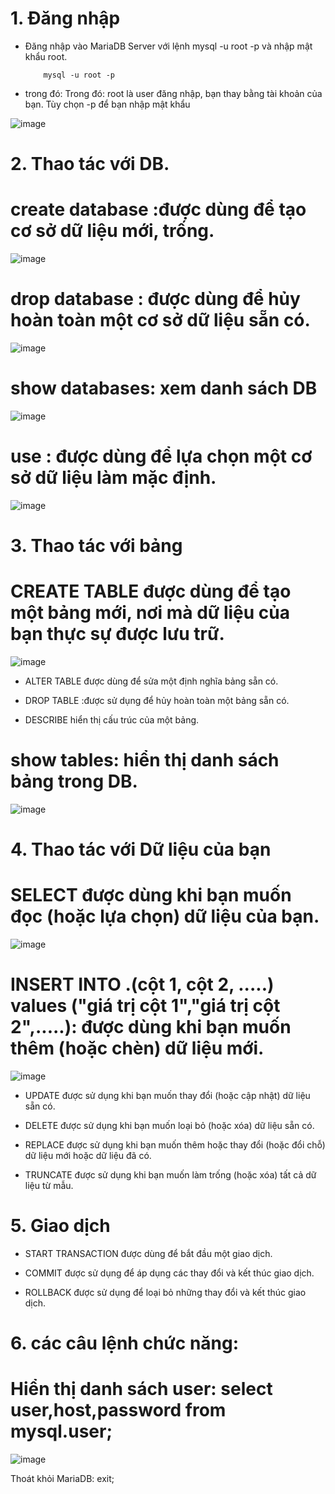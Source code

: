 # 1. Đăng nhập

- Đăng nhập vào MariaDB Server với lệnh mysql -u root -p và nhập mật khẩu root.

          mysql -u root -p
        
- trong đó: Trong đó: root là user đăng nhập, bạn thay bằng tài khoản của bạn. Tùy chọn -p để bạn nhập mật khẩu

![image](https://user-images.githubusercontent.com/95491130/183024205-a3bba9e6-af93-415b-97d8-1bad1215595b.png)


# 2. Thao tác với DB.

# create database <db name> :được dùng để tạo cơ sở dữ liệu mới, trống.
          
![image](https://user-images.githubusercontent.com/95491130/183239000-3b8437ba-b146-4674-9489-867204fcc348.png)

# drop database <db name> : được dùng để hủy hoàn toàn một cơ sở dữ liệu sẵn có.
          
![image](https://user-images.githubusercontent.com/95491130/183238975-967c65f6-7aa4-4b4e-823f-9c777ba50d4e.png)

# show databases:  xem danh sách DB

![image](https://user-images.githubusercontent.com/95491130/183238375-7822301b-80f9-49d5-b963-3782ce140863.png)

# use <db name>: được dùng để lựa chọn một cơ sở dữ liệu làm mặc định.
          
![image](https://user-images.githubusercontent.com/95491130/183238929-2ffc3caf-8fe9-4892-80d9-2d6908e4648e.png)
 
# 3. Thao tác với bảng

# CREATE TABLE được dùng để tạo một bảng mới, nơi mà dữ liệu của bạn thực sự được lưu trữ.
          
![image](https://user-images.githubusercontent.com/95491130/183239374-63b2efcd-72bc-4d40-91e0-0a9abca18a03.png)

- ALTER TABLE được dùng để sửa một định nghĩa bảng sẵn có.

- DROP TABLE <name table> :được sử dụng để hủy hoàn toàn một bảng sẵn có.

- DESCRIBE hiển thị cấu trúc của một bảng.
          
# show tables: hiển thị danh sách bảng trong DB.
          
![image](https://user-images.githubusercontent.com/95491130/183238872-7e4f5b67-04ff-435a-a1e2-f4416db8fc91.png)

# 4. Thao tác với Dữ liệu của bạn
  
# SELECT được dùng khi bạn muốn đọc (hoặc lựa chọn) dữ liệu của bạn.
          
![image](https://user-images.githubusercontent.com/95491130/183238883-bd267017-ef59-4f77-98d5-d2e03fafa7b5.png)

# INSERT INTO <name db>.<name table>(cột 1, cột 2, .....) values ("giá trị cột 1","giá trị cột 2",.....):  được dùng khi bạn muốn thêm (hoặc chèn) dữ liệu mới.
          
![image](https://user-images.githubusercontent.com/95491130/183238723-7d351442-e15a-4e39-b67c-f44638939f31.png)
          
- UPDATE được sử dụng khi bạn muốn thay đổi (hoặc cập nhật) dữ liệu sẵn có.

- DELETE được sử dụng khi bạn muốn loại bỏ (hoặc xóa) dữ liệu sẵn có.

- REPLACE được sử dụng khi bạn muốn thêm hoặc thay đổi (hoặc đổi chỗ) dữ liệu mới hoặc dữ liệu đã có.

- TRUNCATE được sử dụng khi bạn muốn làm trống (hoặc xóa) tất cả dữ liệu từ mẫu.
          
 # 5. Giao dịch

- START TRANSACTION được dùng để bắt đầu một giao dịch.

- COMMIT được sử dụng để áp dụng các thay đổi và kết thúc giao dịch.

- ROLLBACK được sử dụng để loại bỏ những thay đổi và kết thúc giao dịch.

# 6. các câu lệnh chức năng:

# Hiển thị danh sách user: select user,host,password from mysql.user;
          
![image](https://user-images.githubusercontent.com/95491130/183238663-be44e923-854b-4430-9a72-55cda34841fe.png) 

Thoát khỏi MariaDB: exit;
